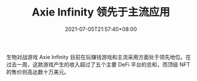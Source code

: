 ﻿---
title: "Axie Infinity 领先于主流应用"
date: 2021-07-05T21:57:40+08:00
lastmod: 2021-07-05T16:45:40+08:00
draft: false
authors: ["Esmeralda"]
description: "生物对战游戏 Axie Infinity 目前在玩赚钱游戏和主流采用方面处于领先地位。在过去一周，这款游戏产生的收入超过了五个主要 DeFi 平台的总和，而顶级 NFT 的售价则高达数十万美元。"
featuredImage: "axie-infinity-leading-play-to-earn-to-mainstream-adoption.png"
tags: ["Virtual World","虚拟世界","Play to Earn"]
categories: ["news"]
news: ["虚拟世界"]
weight: 
lightgallery: true
pinned: false
recommend: false
recommend1: false
---

生物对战游戏 Axie Infinity 目前在玩赚钱游戏和主流采用方面处于领先地位。在过去一周，这款游戏产生的收入超过了五个主要 DeFi 平台的总和，而顶级 NFT 的售价则高达数十万美元。

<!--more-->

